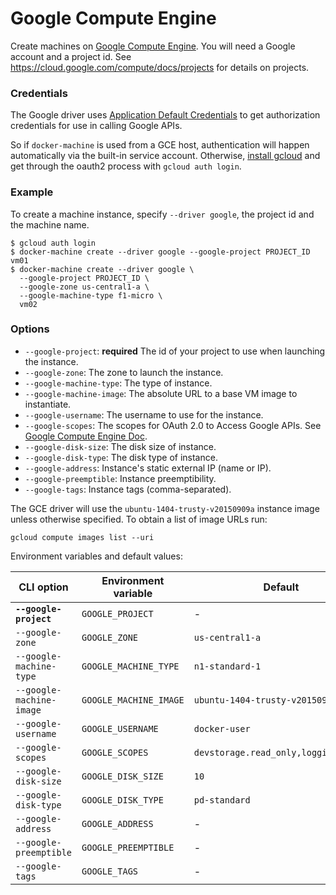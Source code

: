 <!--[metadata]>
+++
title = "Google Compute Engine"
description = "Google Compute Engine driver for machine"
keywords = ["machine, Google Compute Engine, driver"]
[menu.main]
parent="smn_machine_drivers"
+++
<![end-metadata]-->

# Google Compute Engine

Create machines on [Google Compute Engine](https://cloud.google.com/compute/).
You will need a Google account and a project id.
See https://cloud.google.com/compute/docs/projects for details on projects.

### Credentials

The Google driver uses [Application Default Credentials](https://developers.google.com/identity/protocols/application-default-credentials)
to get authorization credentials for use in calling Google APIs.

So if `docker-machine` is used from a GCE host, authentication will happen automatically
via the built-in service account.
Otherwise, [install gcloud](https://cloud.google.com/sdk/) and get
through the oauth2 process with `gcloud auth login`.

### Example

To create a machine instance, specify `--driver google`, the project id and the machine name.

```
$ gcloud auth login
$ docker-machine create --driver google --google-project PROJECT_ID vm01
$ docker-machine create --driver google \
  --google-project PROJECT_ID \
  --google-zone us-central1-a \
  --google-machine-type f1-micro \
  vm02
```

### Options

- `--google-project`: **required** The id of your project to use when launching the instance.
 - `--google-zone`: The zone to launch the instance.
 - `--google-machine-type`: The type of instance.
 - `--google-machine-image`: The absolute URL to a base VM image to instantiate.
 - `--google-username`: The username to use for the instance.
 - `--google-scopes`: The scopes for OAuth 2.0 to Access Google APIs. See [Google Compute Engine Doc](https://cloud.google.com/storage/docs/authentication).
 - `--google-disk-size`: The disk size of instance.
 - `--google-disk-type`: The disk type of instance.
 - `--google-address`: Instance's static external IP (name or IP).
 - `--google-preemptible`: Instance preemptibility.
 - `--google-tags`: Instance tags (comma-separated).

The GCE driver will use the `ubuntu-1404-trusty-v20150909a` instance image unless otherwise specified. To obtain a
list of image URLs run:
```
gcloud compute images list --uri
```

Environment variables and default values:

| CLI option                | Environment variable  | Default                              |
|---------------------------|-----------------------|--------------------------------------|
| **`--google-project`**    | `GOOGLE_PROJECT`      | -                                    |
| `--google-zone`           | `GOOGLE_ZONE`         | `us-central1-a`                      |
| `--google-machine-type`   | `GOOGLE_MACHINE_TYPE` | `n1-standard-1`                      |
| `--google-machine-image`  | `GOOGLE_MACHINE_IMAGE`| `ubuntu-1404-trusty-v20150909a`      |
| `--google-username`       | `GOOGLE_USERNAME`     | `docker-user`                        |
| `--google-scopes`         | `GOOGLE_SCOPES`       | `devstorage.read_only,logging.write` |
| `--google-disk-size`      | `GOOGLE_DISK_SIZE`    | `10`                                 |
| `--google-disk-type`      | `GOOGLE_DISK_TYPE`    | `pd-standard`                        |
| `--google-address`        | `GOOGLE_ADDRESS`      | -                                    |
| `--google-preemptible`    | `GOOGLE_PREEMPTIBLE`  | -                                    |
| `--google-tags`           | `GOOGLE_TAGS`         | -                                    |
